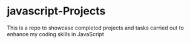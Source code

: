 # javascript-Projects
This is a repo to showcase completed projects and tasks carried out to enhance my coding skills in JavaScript
